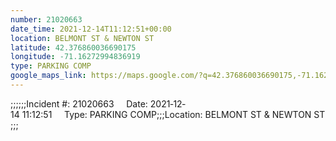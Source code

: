 ```yaml
---
number: 21020663
date_time: 2021-12-14T11:12:51+00:00
location: BELMONT ST & NEWTON ST
latitude: 42.376860036690175
longitude: -71.16272994836919
type: PARKING COMP
google_maps_link: https://maps.google.com/?q=42.376860036690175,-71.16272994836919
---
```


;;;;;;Incident #: 21020663     Date: 2021‐12‐14 11:12:51     Type: PARKING COMP;;;Location: BELMONT ST & NEWTON ST;;;
